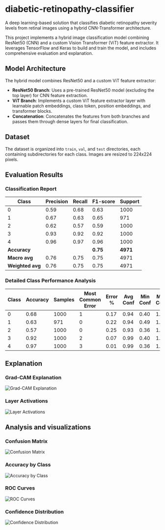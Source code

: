 # diabetic-retinopathy-classifier

A deep learning-based solution that classifies diabetic retinopathy severity levels from retinal images using a hybrid CNN-Transformer architecture.

This project implements a hybrid image classification model combining ResNet50 (CNN) and a custom Vision Transformer (ViT) feature extractor. It leverages TensorFlow and Keras to build and train the model, and includes comprehensive evaluation and explanation.

## Model Architecture

The hybrid model combines ResNet50 and a custom ViT feature extractor:

- **ResNet50 Branch**: Uses a pre-trained ResNet50 model (excluding the top layer) for CNN feature extraction.
- **ViT Branch**: Implements a custom ViT feature extractor layer with learnable patch embeddings, class token, position embeddings, and transformer blocks.
- **Concatenation**: Concatenates the features from both branches and passes them through dense layers for final classification.

## Dataset

The dataset is organized into `train`, `val`, and `test` directories, each containing subdirectories for each class. Images are resized to 224x224 pixels.

## Evaluation Results

### Classification Report

| Class | Precision | Recall | F1-score | Support |
|-------|-----------|--------|----------|---------|
| 0     | 0.59      | 0.68   | 0.63     | 1000    |
| 1     | 0.67      | 0.63   | 0.65     | 971     |
| 2     | 0.62      | 0.57   | 0.59     | 1000    |
| 3     | 0.93      | 0.92   | 0.92     | 1000    |
| 4     | 0.96      | 0.97   | 0.96     | 1000    |
| **Accuracy** |   |   | **0.75** | **4971** |
| **Macro avg** | 0.76      | 0.75   | 0.75     | 4971    |
| **Weighted avg** | 0.76   | 0.75   | 0.75     | 4971    |

### Detailed Class Performance Analysis

| Class | Accuracy | Samples | Most Common Error | Error % | Avg Conf | Min Conf | Max Conf |
|-------|----------|---------|-------------------|---------|----------|----------|----------|
| 0     | 0.68     | 1000    | 1                 | 0.17    | 0.94     | 0.40     | 1.00     |
| 1     | 0.63     | 971     | 0                 | 0.22    | 0.94     | 0.49     | 1.00     |
| 2     | 0.57     | 1000    | 0                 | 0.25    | 0.93     | 0.36     | 1.00     |
| 3     | 0.92     | 1000    | 2                 | 0.07    | 0.99     | 0.40     | 1.00     |
| 4     | 0.97     | 1000    | 3                 | 0.01    | 0.99     | 0.36     | 1.00     |

## Explanation

### Grad-CAM Explanation

![Grad-CAM Explanation](.github/assets/gradcam-heatmaps.png)

### Layer Activations

![Layer Activations](.github/assets/layer-activation.png)

## Analysis and visualizations

### Confusion Matrix

![Confusion Matrix](.github/assets/confusion-matrix.png)

### Accuracy by Class

![Accuracy by Class](.github/assets/accuracy-by-class.png)

### ROC Curves

![ROC Curves](.github/assets/roc-curves.png)

### Confidence Distribution

![Confidence Distribution](.github/assets/confidence-distribution.png)
